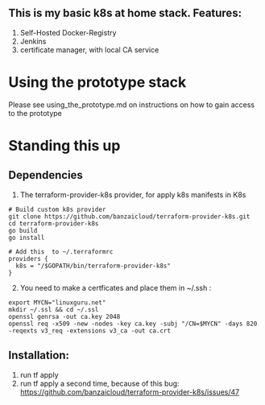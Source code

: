 
## This is my basic k8s at home stack. Features:

1. Self-Hosted Docker-Registry
2. Jenkins
3. certificate manager, with local CA service

# Using the prototype stack

Please see using_the_prototype.md on instructions on how to gain access to
the prototype

# Standing this up

## Dependencies

1. The terraform-provider-k8s provider, for apply k8s manifests in K8s
```
# Build custom k8s provider
git clone https://github.com/banzaicloud/terraform-provider-k8s.git
cd terraform-provider-k8s
go build
go install

# Add this  to ~/.terraformrc
providers {
  k8s = "/$GOPATH/bin/terraform-provider-k8s"
}

```

2. You need to make a certficates and place them in ~/.ssh :
```
export MYCN="linuxguru.net"
mkdir ~/.ssl && cd ~/.ssl
openssl genrsa -out ca.key 2048
openssl req -x509 -new -nodes -key ca.key -subj "/CN=$MYCN" -days 820 -reqexts v3_req -extensions v3_ca -out ca.crt
```

## Installation:

1. run tf apply
2. run tf apply a second time, because of this bug:
https://github.com/banzaicloud/terraform-provider-k8s/issues/47

